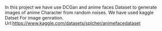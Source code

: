 In this project we have use DCGan and anime faces Dataset to generate images of anime Character from random noises. We have used kaggle Datset For image genration. Url:https://www.kaggle.com/datasets/splcher/animefacedataset
